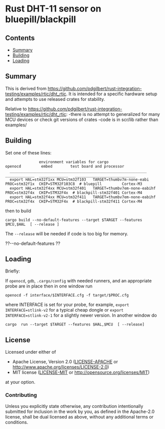 # Rust DHT-11 sensor on bluepill/blackpill

##  Contents
- [Summary](#summary)
- [Building](#building)
- [Loading](#loading)

## Summary

This is derived from https://github.com/pdgilbert/rust-integration-testing/examples/rtic/dht_rtic.
It is intended for a specific hardware setup and attempts to use released crates for stability.

Relative to https://github.com/pdgilbert/rust-integration-testing/examples/rtic/dht_rtic:
-there is no attempt to generalized for many MCU devices or check git versions of crates
-code is in scr/lib rather than examples/


## Building

Set one of these lines:
```
               environment variables for cargo                       openocd         embed        test board and processor
  _____________________________________________________________     _____________  _____________   ___________________________
  export HAL=stm32f1xx MCU=stm32f103   TARGET=thumbv7m-none-eabi    PROC=stm32f1x  CHIP=STM32F103C8  # bluepill         Cortex-M3
  export HAL=stm32f4xx MCU=stm32f401   TARGET=thumbv7em-none-eabihf PROC=stm32f4x  CHIP=STM32F4x  # blackpill-stm32f401 Cortex-M4
  export HAL=stm32f4xx MCU=stm32f411   TARGET=thumbv7em-none-eabihf PROC=stm32f4x  CHIP=STM32F4x  # blackpill-stm32f411 Cortex-M4
```
then to build
```
cargo build --no-default-features --target $TARGET --features $MCU,$HAL  [ --release ]
```
The `--release` will be needed if code is too big for memory.

??--no-default-features ??

## Loading

Briefly:

If `openocd`, `gdb`, `.cargo/config` with needed runners, and an appropriate probe are 
in place then in one window run
```
openocd -f interface/$INTERFACE.cfg -f target/$PROC.cfg 
```
where INTERFACE is set for your probe, for example, `export INTERFACE=stlink-v2` for a typical cheap dongle
or `export INTERFACE=stlink-v2-1` for a slightly newer version.
In another window do
```
cargo  run --target $TARGET --features $HAL,$MCU  [ --release]
```

## License

Licensed under either of

 * Apache License, Version 2.0 ([LICENSE-APACHE](LICENSE-APACHE) or
   http://www.apache.org/licenses/LICENSE-2.0)
 * MIT license ([LICENSE-MIT](LICENSE-MIT) or
   http://opensource.org/licenses/MIT)

at your option.

### Contributing

Unless you explicitly state otherwise, any contribution intentionally submitted
for inclusion in the work by you, as defined in the Apache-2.0 license, shall
be dual licensed as above, without any additional terms or conditions.
